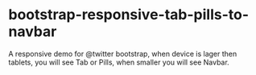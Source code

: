 # bootstrap-responsive-tab-pills-to-navbar
A responsive demo for @twitter bootstrap, when device is lager then tablets, you will see Tab or Pills, when smaller you will see Navbar.

